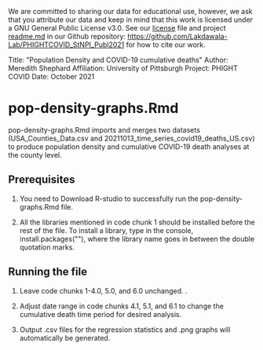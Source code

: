 We are committed to sharing our data for educational use, however, we ask that you attribute our data and keep in mind that this work is licensed under a GNU General Public License v3.0. See our [license](https://github.com/Lakdawala-Lab/PHIGHTCOVID_StNPI_Publ2021/blob/main/LICENSE) file and project [readme.md](https://github.com/Lakdawala-Lab/PHIGHTCOVID_StNPI_Publ2021/blob/main/README.md) in our Github repository: https://github.com/Lakdawala-Lab/PHIGHTCOVID_StNPI_Publ2021 for how to cite our work. 

Title: "Population Density and COVID-19 cumulative deaths"
Author: Meredith Shephard
Affiliation: University of Pittsburgh
Project: PHIGHT COVID
Date: October 2021

# pop-density-graphs.Rmd 

pop-density-graphs.Rmd imports and merges two datasets (USA_Counties_Data.csv and 20211013_time_series_covid19_deaths_US.csv) to produce population density and cumulative COVID-19 death analyses at the county level. 


## Prerequisites

1. You need to Download R-studio to successfully run the pop-density-graphs.Rmd file.

2. All the libraries mentioned in code chunk 1 should be installed before the rest of the file.
To install a library, type in the console, install.packages(""), where the library name goes
in between the double quotation marks.


## Running the file

1. Leave code chunks 1-4.0, 5.0, and 6.0 unchanged. .

2. Adjust date range in code chunks 4.1, 5.1, and 6.1 to change the cumulative death time period for desired analysis. 

3. Output .csv files for the regression statistics and .png graphs will automatically be generated. 
